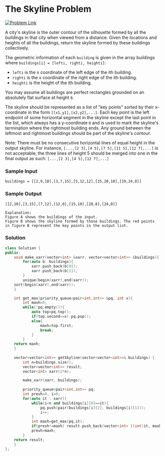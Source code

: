 # The Skyline Problem

[![Problem Link](https://img.shields.io/badge/-LeetCode-FFA116?style=for-the-badge&logo=LeetCode&logoColor=black)](https://leetcode.com/problems/the-skyline-problem/description/)

A city's skyline is the outer contour of the silhouette formed by all the buildings in that city when viewed from
a distance. Given the locations and heights of all the buildings, return the skyline formed by these buildings 
collectively.

The geometric information of each `building` is given in the array buildings where 
`buildings[i] = [lefti, righti, heighti]`:
- `lefti` is the x coordinate of the left edge of the ith building.
- `righti` is the x coordinate of the right edge of the ith building.
- `heighti` is the height of the ith building.

You may assume all buildings are perfect rectangles grounded on an absolutely flat surface at height `0`.

The skyline should be represented as a list of "key points" sorted by their x-coordinate in the form 
`[[x1,y1],[x2,y2],...]`. Each key point is the left endpoint of some horizontal segment in the skyline except the 
last point in the list, which always has a y-coordinate `0` and is used to mark the skyline's termination where the 
rightmost building ends. Any ground between the leftmost and rightmost buildings should be part of the skyline's
contour.

Note: There must be no consecutive horizontal lines of equal height in the output skyline. For instance, 
`[...,[2 3],[4 5],[7 5],[11 5],[12 7],...]` is not acceptable; the three lines of height 5 should be merged into one
in the final output as such: `[...,[2 3],[4 5],[12 7],...]`

### Sample Input
```
buildings = [[2,9,10],[3,7,15],[5,12,12],[15,20,10],[19,24,8]]
```
### Sample Output
```
[[2,10],[3,15],[7,12],[12,0],[15,10],[20,8],[24,0]]

Explanation:
Figure A shows the buildings of the input.
Figure B shows the skyline formed by those buildings. The red points in figure B represent the key points in the output list. 
```

### Solution
```cpp
class Solution {
public:
    void make_xarr(vector<int> &xarr, vector<vector<int>> &buildings){
        for(auto b: buildings){
            xarr.push_back(b[0]);
            xarr.push_back(b[1]);
        }
        unique(begin(xarr),end(xarr));
    sort(begin(xarr),end(xarr));
    }

    int get_max(priority_queue<pair<int,int>> &pq, int x){
        int maxh=0;
        while(!pq.empty()){
            auto top=pq.top();
            if(top.second<=x) pq.pop();
            else{
                maxh=top.first;
                break;
            }
        }
    return maxh;
    }
    
    vector<vector<int>> getSkyline(vector<vector<int>>& buildings) {
        int n=buildings.size();
        vector<vector<int>> result;
        vector<int> xarr(2*n);

        make_xarr(xarr, buildings);
        
        priority_queue<pair<int,int>> pq;
        int prevh=0, i=0;
        for(auto it : xarr){
            while(i<n and buildings[i][0]==it){
                pq.push(pair(buildings[i][2], buildings[i][1]));
                i++;
            }
            int maxh=get_max(pq,it);
            if(prevh!=maxh) result.push_back(vector<int> {(int)it, maxh});
            prevh=maxh;
        }
    return result;
    }
};
```

